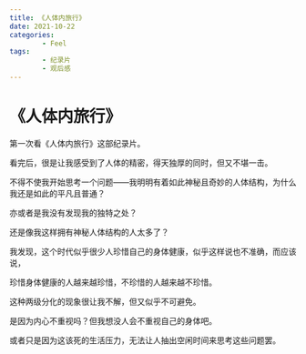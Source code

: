 ```yaml
---
title: 《人体内旅行》
date: 2021-10-22
categories:
        - Feel
tags:
        - 纪录片
        - 观后感
---
```


# 《人体内旅行》

第一次看《人体内旅行》这部纪录片。

看完后，很是让我感受到了人体的精密，得天独厚的同时，但又不堪一击。

不得不使我开始思考一个问题——我明明有着如此神秘且奇妙的人体结构，为什么我还是如此的平凡且普通？

亦或者是我没有发现我的独特之处？

还是像我这样拥有神秘人体结构的人太多了？

我发现，这个时代似乎很少人珍惜自己的身体健康，似乎这样说也不准确，而应该说，

珍惜身体健康的人越来越珍惜，不珍惜的人越来越不珍惜。

这种两级分化的现象很让我不解，但又似乎不可避免。

是因为内心不重视吗？但我想没人会不重视自己的身体吧。

或者只是因为这该死的生活压力，无法让人抽出空闲时间来思考这些问题罢。
